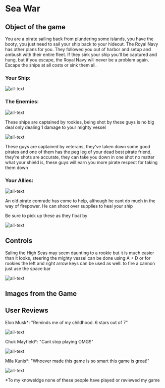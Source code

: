# Sea War

## Object of the game

You are a pirate sailing back from plundering some islands, you have the booty, you just need to sail your ship back to your hideout. The Royal Navy has other plans for you. They followed you out of harbor and setup and ambush with their entire fleet. If they sink your ship you'll be captured and hung, but if you escape, the Royal Navy will never be a problem again. Escape the ships at all costs or sink them all.

### Your Ship:

![all-text](https://raw.github.com/KhalDrogo5190/sea-war-anders-blom/master/Assets/Images/Ships/ship1.png "Sick Gnarly Am I Right ;)")

### The Enemies:

![all-text](https://raw.github.com/KhalDrogo5190/sea-war-anders-blom/master/Assets/Images/Ships/ship4.png "Lightweight")

These ships are captained by rookies, being shot by these guys is no big deal only dealing 1 damage to your mighty vessel

![all-text](https://raw.github.com/KhalDrogo5190/sea-war-anders-blom/master/Assets/Images/Ships/ship5.png "This Guy is Like The Bubonic Plaque of Ships")


These guys are captained by veterans, they've taken down some good pirates and one of them has the peg leg of your dead best pirate friend, they're shots are accurate, they can take you down in one shot no matter what your shield is, these guys will earn you more pirate respect for taking them down


### Your Allies:

![all-text](https://raw.github.com/KhalDrogo5190/sea-war-anders-blom/master/Assets/Images/Ships/ship2.png "MEDICCC!!")

An old pirate comrade has come to help, although he cant do much in the way of firepower. He can shoot over supplies to heal your ship

Be sure to pick up these as they float by

![all-text](https://raw.github.com/KhalDrogo5190/sea-war-anders-blom/master/Assets/Images/Effects/bandaid.png "Healy Boi")

## Controls 

Saling the High Seas may seem daunting to a rookie but it is much easier than it looks, steering the mighty vessel can be done using A + D or for rookies the left and right arrow keys can be used as well. to fire a cannon just use the space bar

![all-text](https://raw.github.com/KhalDrogo5190/sea-war-anders-blom/master/Assets/Images/Screenshots/Capture3.PNG "Just in case you dont know where the keys are")


## Images from the Game

## User Reviews

Elon Musk*: "Reminds me of my childhood. 6 stars out of 7"

![all-text](https://raw.github.com/KhalDrogo5190/sea-war-anders-blom/master/Assets/Images/Screenshots/elon-musk1.png "Mmmm")

Chuk Mayfield*: "Cant stop playing OMG!!"

![all-text](https://raw.github.com/KhalDrogo5190/sea-war-anders-blom/master/Assets/Images/Screenshots/chuck1.png "Please Conduct an ID Check")

Mila Kunis*: "Whoever made this game is so smart this game is great!"

![all-text](https://raw.github.com/KhalDrogo5190/sea-war-anders-blom/master/Assets/Images/Screenshots/mila1.png "AYEO")


*To my knoweldge none of these people have played or reviewed my game
